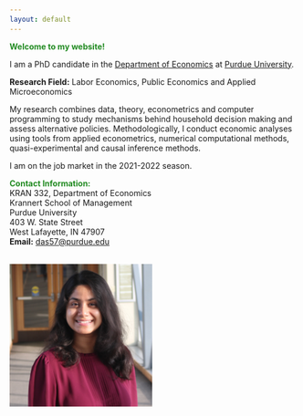 ```yaml
---
layout: default
---
```


<span style="color:ForestGreen"> **Welcome to my website!**</span>

<!--  My name is Debasmita Das. -->
I am a PhD candidate in the [Department of Economics](https://krannert.purdue.edu/academics/economics/) at [Purdue University](https://www.purdue.edu/).

**Research Field:** Labor Economics, Public Economics and Applied Microeconomics
<!-- My main areas of research are in Labor Economics, Public Economics and Applied Microeconomics. -->

My research combines data, theory, econometrics and computer programming to study mechanisms behind household decision making and assess alternative policies. Methodologically, I conduct economic analyses using tools from applied econometrics, numerical computational methods, quasi-experimental and causal inference methods. 

I am on the job market in the 2021-2022 season. 

<!-- I will be interviewing remotely at any interested party's convenience. -->

<!-- Please feel free to reach out if you think I would be a good fit for your academic department or industry research group. -->

<span style="color:ForestGreen; "> **Contact Information:**</span> <br>
KRAN 332, Department of Economics <br>
Krannert School of Management <br>
Purdue University <br>
403 W. State Street <br>
West Lafayette, IN 47907 <br>
**Email:** das57@purdue.edu
<!-- * **Office Location:** KRAN 332 -->

<br> 

<img src="headshot.jpg" style="width:250px;height:250px;">
<!-- <img class="profile-picture" src="me.png"> -->
<br>







<br><br><br>
